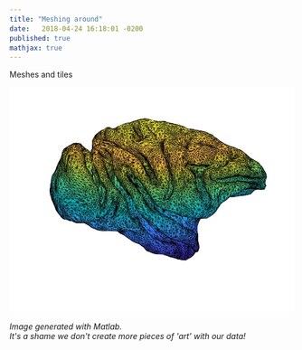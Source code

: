 ```yaml
---
title: "Meshing around"
date:   2018-04-24 16:18:01 -0200
published: true
mathjax: true
---
```


Meshes and tiles

![Image of a brain](/pdf/untitled_brain.jpg)



*Image generated with Matlab.* <br>
*It's a shame we don't create more pieces of 'art' with our data!*

